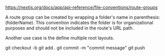 https://nextjs.org/docs/app/api-reference/file-conventions/route-groups

A route group can be created by wrapping a folder's name in parenthesis: (folderName).
This convention indicates the folder is for organizational purposes and should not be included in the route's URL path.

Another use case is the define multiple root layouts.

git checkout -b <branch-name>
git add .
git commit -m "commit message"
git push
